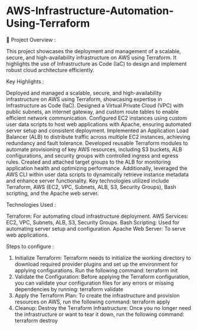 # AWS-Infrastructure-Automation-Using-Terraform

🚀 Project Overview :

This project showcases the deployment and management of a scalable, secure, and high-availability infrastructure on AWS using Terraform. It highlights the use of Infrastructure as Code (IaC) to design and implement robust cloud architecture efficiently.

Key Highlights :

Deployed and managed a scalable, secure, and high-availability infrastructure on AWS using Terraform, showcasing expertise in Infrastructure as Code (IaC). Designed a Virtual Private Cloud (VPC) with public subnets, an internet gateway, and custom route tables to enable efficient network communication. Configured EC2 instances using custom user data scripts to host web applications with Apache, ensuring automated server setup and consistent deployment. Implemented an Application Load Balancer (ALB) to distribute traffic across multiple EC2 instances, achieving redundancy and fault tolerance. Developed reusable Terraform modules to automate provisioning of key AWS resources, including S3 buckets, ALB configurations, and security groups with controlled ingress and egress rules. Created and attached target groups to the ALB for monitoring application health and optimizing performance. Additionally, leveraged the AWS CLI within user data scripts to dynamically retrieve instance metadata and enhance server functionality. Key technologies utilized include Terraform, AWS (EC2, VPC, Subnets, ALB, S3, Security Groups), Bash scripting, and the Apache web server.

Technologies Used :

Terraform: For automating cloud infrastructure deployment.
AWS Services: EC2, VPC, Subnets, ALB, S3, Security Groups.
Bash Scripting: Used for automating server setup and configuration.
Apache Web Server: To serve web applications.

Steps to configure :

1. Initialize Terraform: Terraform needs to initialize the working directory to download required provider plugins and set up the environment for applying configurations. Run the following command: terraform init
2. Validate the Configuration: Before applying the Terraform configuration, you can validate your configuration files for any errors or missing dependencies by running:
terraform validate
3. Apply the Terraform Plan: To create the infrastructure and provision resources on AWS, run the following command: terraform apply
4. Cleanup: Destroy the Terraform Infrastructure: Once you no longer need the infrastructure or want to tear it down, run the following command: terraform destroy
